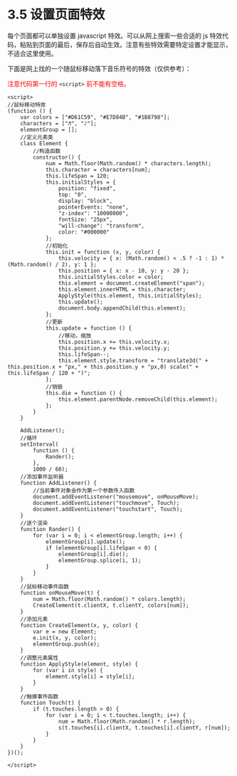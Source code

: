 # 3.5 设置页面特效

每个页面都可以单独设置 javascript 特效。可以从网上搜索一些合适的 js 特效代码，粘贴到页面的最后，保存后自动生效。注意有些特效需要特定设置才能显示，不适合这里使用。

下面是网上找的一个随鼠标移动落下音乐符号的特效（仅供参考）：

<font color=red>注意代码第一行的</font> `<script>` <font color=red>前不能有空格。</font>

```
<script>
//鼠标移动特效
(function () {
    var colors = ["#D61C59", "#E7D84B", "#1B8798"];
    characters = ["♬", "♪"];
    elementGroup = [];
    //定义元素类
    class Element {
        //构造函数
        constructor() {
            num = Math.floor(Math.random() * characters.length);
            this.character = characters[num];
            this.lifeSpan = 120;
            this.initialStyles = {
                position: "fixed",
                top: "0",
                display: "block",
                pointerEvents: "none",
                "z-index": "10000000",
                fontSize: "25px",
                "will-change": "transform",
                color: "#000000"
            };
            //初始化
            this.init = function (x, y, color) {
                this.velocity = { x: (Math.random() < .5 ? -1 : 1) * (Math.random() / 2), y: 1 };
                this.position = { x: x - 10, y: y - 20 };
                this.initialStyles.color = color;
                this.element = document.createElement("span");
                this.element.innerHTML = this.character;
                ApplyStyle(this.element, this.initialStyles);
                this.update();
                document.body.appendChild(this.element);
            };
            //更新
            this.update = function () {
                //移动，缩放
                this.position.x += this.velocity.x;
                this.position.y += this.velocity.y;
                this.lifeSpan--;
                this.element.style.transform = "translate3d(" + this.position.x + "px," + this.position.y + "px,0) scale(" + this.lifeSpan / 120 + ")";
            };
            //销毁
            this.die = function () {
                this.element.parentNode.removeChild(this.element);
            };
        }
    }

    AddListener();
    //循环
    setInterval(
        function () {
            Rander();
        },
        1000 / 60);
    //添加事件监听器
    function AddListener() {
        //当前事件对象会作为第一个参数传入函数
        document.addEventListener("mousemove", onMouseMove);
        document.addEventListener("touchmove", Touch);
        document.addEventListener("touchstart", Touch);
    }
    //逐个渲染
    function Rander() {
        for (var i = 0; i < elementGroup.length; i++) {
            elementGroup[i].update();
            if (elementGroup[i].lifeSpan < 0) {
                elementGroup[i].die();
                elementGroup.splice(i, 1);
            }
        }
    }
    //鼠标移动事件函数
    function onMouseMove(t) {
        num = Math.floor(Math.random() * colors.length);
        CreateElement(t.clientX, t.clientY, colors[num]);
    }
    //添加元素
    function CreateElement(x, y, color) {
        var e = new Element;
        e.init(x, y, color);
        elementGroup.push(e);
    }
    //调整元素属性
    function ApplyStyle(element, style) {
        for (var i in style) {
            element.style[i] = style[i];
        }
    }
    //触摸事件函数
    function Touch(t) {
        if (t.touches.length > 0) {
            for (var i = 0; i < t.touches.length; i++) {
                num = Math.floor(Math.random() * r.length);
                s(t.touches[i].clientX, t.touches[i].clientY, r[num]);
            }
        }
    }
})();

</script>
```

<script>
//鼠标移动特效
(function () {
    var colors = ["#D61C59", "#E7D84B", "#1B8798"];
    characters = ["♬", "♪", "♩", "♫"];
    elementGroup = [];
    //定义元素类
    class Element {
        //构造函数
        constructor() {
            num = Math.floor(Math.random() * characters.length);
            this.character = characters[num];
            this.lifeSpan = 120;
            this.initialStyles = {
                position: "fixed",
                top: "0",
                display: "block",
                pointerEvents: "none",
                "z-index": "10000000",
                fontSize: "25px",
                "will-change": "transform",
                color: "#000000"
            };
            //初始化
            this.init = function (x, y, color) {
                this.velocity = { x: (Math.random() < .5 ? -1 : 1) * (Math.random() / 2), y: 1 };
                this.position = { x: x - 10, y: y - 20 };
                this.initialStyles.color = color;
                this.element = document.createElement("span");
                this.element.innerHTML = this.character;
                ApplyStyle(this.element, this.initialStyles);
                this.update();
                document.body.appendChild(this.element);
            };
            //更新
            this.update = function () {
                //移动，缩放
                this.position.x += this.velocity.x;
                this.position.y += this.velocity.y;
                this.lifeSpan--;
                this.element.style.transform = "translate3d(" + this.position.x + "px," + this.position.y + "px,0) scale(" + this.lifeSpan / 120 + ")";
            };
            //销毁
            this.die = function () {
                this.element.parentNode.removeChild(this.element);
            };
        }
    }

    AddListener();
    //循环
    setInterval(
        function () {
            Rander();
        },
        1000 / 60);
    //添加事件监听器
    function AddListener() {
        //当前事件对象会作为第一个参数传入函数
        document.addEventListener("mousemove", onMouseMove);
        document.addEventListener("touchmove", Touch);
        document.addEventListener("touchstart", Touch);
    }
    //逐个渲染
    function Rander() {
        for (var i = 0; i < elementGroup.length; i++) {
            elementGroup[i].update();
            if (elementGroup[i].lifeSpan < 0) {
                elementGroup[i].die();
                elementGroup.splice(i, 1);
            }
        }
    }
    //鼠标移动事件函数
    function onMouseMove(t) {
        num = Math.floor(Math.random() * colors.length);
        CreateElement(t.clientX, t.clientY, colors[num]);
    }
    //添加元素
    function CreateElement(x, y, color) {
        var e = new Element;
        e.init(x, y, color);
        elementGroup.push(e);
    }
    //调整元素属性
    function ApplyStyle(element, style) {
        for (var i in style) {
            element.style[i] = style[i];
        }
    }
    //触摸事件函数
    function Touch(t) {
        if (t.touches.length > 0) {
            for (var i = 0; i < t.touches.length; i++) {
                num = Math.floor(Math.random() * r.length);
                s(t.touches[i].clientX, t.touches[i].clientY, r[num]);
            }
        }
    }
})();

</script>